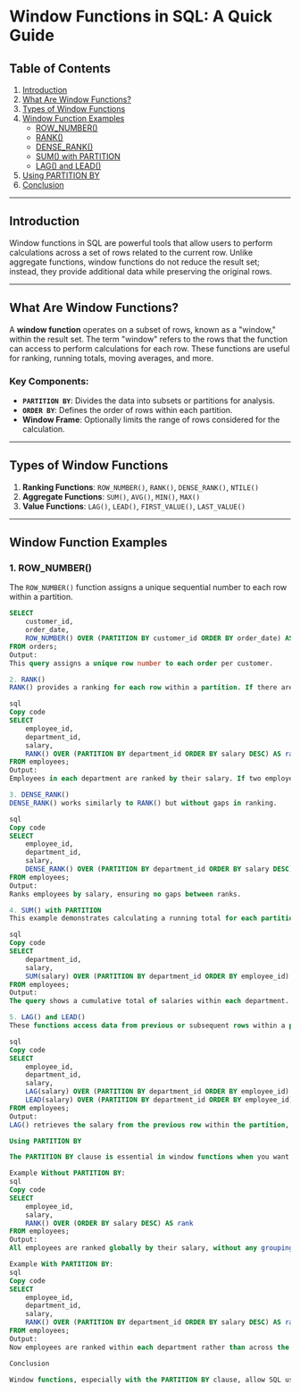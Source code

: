 # Window Functions in SQL: A Quick Guide

## Table of Contents
1. [Introduction](#introduction)
2. [What Are Window Functions?](#what-are-window-functions)
3. [Types of Window Functions](#types-of-window-functions)
4. [Window Function Examples](#window-function-examples)
   - [ROW_NUMBER()](#1-row_number)
   - [RANK()](#2-rank)
   - [DENSE_RANK()](#3-dense_rank)
   - [SUM() with PARTITION](#4-sum-with-partition)
   - [LAG() and LEAD()](#5-lag-and-lead)
5. [Using PARTITION BY](#using-partition-by)
6. [Conclusion](#conclusion)

---

## Introduction

Window functions in SQL are powerful tools that allow users to perform calculations across a set of rows related to the current row. Unlike aggregate functions, window functions do not reduce the result set; instead, they provide additional data while preserving the original rows.

---

## What Are Window Functions?

A **window function** operates on a subset of rows, known as a "window," within the result set. The term "window" refers to the rows that the function can access to perform calculations for each row. These functions are useful for ranking, running totals, moving averages, and more.

### Key Components:
- **`PARTITION BY`**: Divides the data into subsets or partitions for analysis.
- **`ORDER BY`**: Defines the order of rows within each partition.
- **Window Frame**: Optionally limits the range of rows considered for the calculation.

---

## Types of Window Functions

1. **Ranking Functions**: `ROW_NUMBER()`, `RANK()`, `DENSE_RANK()`, `NTILE()`
2. **Aggregate Functions**: `SUM()`, `AVG()`, `MIN()`, `MAX()`
3. **Value Functions**: `LAG()`, `LEAD()`, `FIRST_VALUE()`, `LAST_VALUE()`

---

## Window Function Examples

### 1. ROW_NUMBER()

The `ROW_NUMBER()` function assigns a unique sequential number to each row within a partition.

```sql
SELECT
    customer_id,
    order_date,
    ROW_NUMBER() OVER (PARTITION BY customer_id ORDER BY order_date) AS row_num
FROM orders;
Output:
This query assigns a unique row number to each order per customer.

2. RANK()
RANK() provides a ranking for each row within a partition. If there are ties, it skips ranks.

sql
Copy code
SELECT
    employee_id,
    department_id,
    salary,
    RANK() OVER (PARTITION BY department_id ORDER BY salary DESC) AS rank
FROM employees;
Output:
Employees in each department are ranked by their salary. If two employees have the same salary, they receive the same rank, but the next rank is skipped.

3. DENSE_RANK()
DENSE_RANK() works similarly to RANK() but without gaps in ranking.

sql
Copy code
SELECT
    employee_id,
    department_id,
    salary,
    DENSE_RANK() OVER (PARTITION BY department_id ORDER BY salary DESC) AS dense_rank
FROM employees;
Output:
Ranks employees by salary, ensuring no gaps between ranks.

4. SUM() with PARTITION
This example demonstrates calculating a running total for each partition.

sql
Copy code
SELECT
    department_id,
    salary,
    SUM(salary) OVER (PARTITION BY department_id ORDER BY employee_id) AS running_total
FROM employees;
Output:
The query shows a cumulative total of salaries within each department.

5. LAG() and LEAD()
These functions access data from previous or subsequent rows within a partition.

sql
Copy code
SELECT
    employee_id,
    department_id,
    salary,
    LAG(salary) OVER (PARTITION BY department_id ORDER BY employee_id) AS previous_salary,
    LEAD(salary) OVER (PARTITION BY department_id ORDER BY employee_id) AS next_salary
FROM employees;
Output:
LAG() retrieves the salary from the previous row within the partition, and LEAD() retrieves the salary from the next row.

Using PARTITION BY

The PARTITION BY clause is essential in window functions when you want to group or partition rows into subsets. Each partition is treated independently, meaning the window function applies only to rows within each partition.

Example Without PARTITION BY:
sql
Copy code
SELECT
    employee_id,
    salary,
    RANK() OVER (ORDER BY salary DESC) AS rank
FROM employees;
Output:
All employees are ranked globally by their salary, without any grouping.

Example With PARTITION BY:
sql
Copy code
SELECT
    employee_id,
    department_id,
    salary,
    RANK() OVER (PARTITION BY department_id ORDER BY salary DESC) AS rank
FROM employees;
Output:
Now employees are ranked within each department rather than across the entire company.

Conclusion

Window functions, especially with the PARTITION BY clause, allow SQL users to perform complex calculations like ranking, cumulative sums, and accessing data across rows. Mastering window functions and understanding how to partition data will empower you to extract more insights from your datasets.

